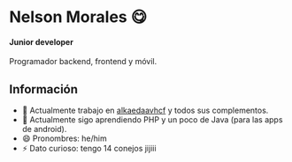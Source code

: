 # Nelson Morales 😋
#### Junior developer 
Programador backend, frontend y móvil.

## Información
- 🔭 Actualmente trabajo en [alkaedaavhcf](https://github.com/nmoralesFZ/alkaedaavhcf) y todos sus complementos.
- 🌱 Actualmente sigo aprendiendo PHP y un poco de Java (para las apps de android).
- 😄 Pronombres: he/him
- ⚡ Dato curioso: tengo 14 conejos jijiii


